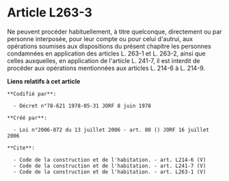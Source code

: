 # Article L263-3

Ne peuvent procéder habituellement, à titre quelconque, directement ou par personne interposée, pour leur compte ou pour
celui d'autrui, aux opérations soumises aux dispositions du présent chapitre les personnes condamnées en application des
articles L. 263-1 et L. 263-2, ainsi que celles auxquelles, en application de l'article L. 241-7, il est interdit de procéder
aux opérations mentionnées aux articles L. 214-6 à L. 214-9.

**Liens relatifs à cet article**

	**Codifié par**:

	  - Décret n°78-621 1978-05-31 JORF 8 juin 1978

	**Créé par**:

	  - Loi n°2006-872 du 13 juillet 2006 - art. 80 () JORF 16 juillet 2006

	**Cite**:

	  - Code de la construction et de l'habitation. - art. L214-6 (V)
	  - Code de la construction et de l'habitation. - art. L241-7 (V)
	  - Code de la construction et de l'habitation. - art. L263-1 (V)
